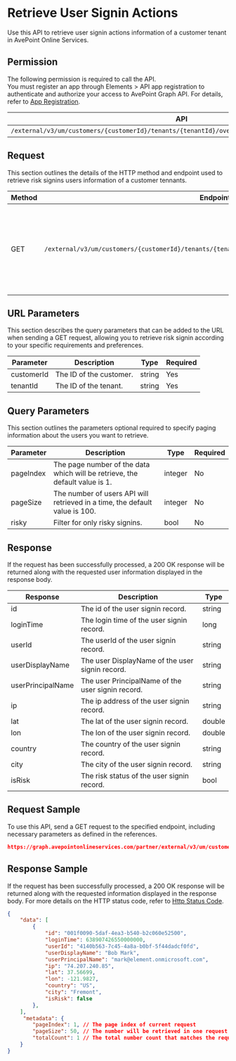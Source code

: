 # Retrieve User Signin Actions

Use this API to retrieve user signin actions information of a customer tenant in AvePoint Online Services. 

## Permission

The following permission is required to call the API.  
You must register an app through Elements > API app registration to authenticate and authorize your access to AvePoint Graph API. For details, refer to [App Registration](https://cdn.avepoint.com/assets/apelements-webhelp/avepoint-elements-for-partners/index.htm#!Documents/appregistration.htm).

| API | Permission  |
|-----------|--------|
| `/external/v3/um/customers/{customerId}/tenants/{tenantId}/overview/security/compliances/signins`|elements.um.user.read.all|  

## Request

This section outlines the details of the HTTP method and endpoint used to retrieve risk signins users information of a customer tennants.

| Method | Endpoint | Description |
|-----------|--------|------------|
| GET | `/external/v3/um/customers/{customerId}/tenants/{tenantId}/overview/security/compliances/signins` | 	Retrieve signin actions information of a customer tennant in AvePoint Online Services.

## URL Parameters

This section describes the query parameters that can be added to the URL when sending a GET request, allowing you to retrieve risk signin according to your specific requirements and preferences.

| Parameter | Description | Type | Required |
| --- | --- | --- |---|
| customerId | The ID of the customer. | string | Yes |
| tenantId | The ID of the tenant. | string | Yes |

## Query Parameters

This section outlines the parameters optional required to specify paging information about the users you want to retrieve.

| Parameter | Description | Type | Required |
| --- | --- | --- | --- |
| pageIndex | The page number of the data which will be retrieve, the default value is 1. | integer | No |
| pageSize | The number of users API will retrieved in a time, the default value is 100. | integer | No |
| risky | Filter for only risky signins. | bool | No |

## Response

If the request has been successfully processed, a 200 OK response will be returned along with the requested user information displayed in the response body.
 
| Response | Description | Type |
| --- | --- | --- |
| id |  The id of the user signin record. | string |
| loginTime |  The login time of the user signin record. | long |
| userId |  The userId of the user signin record. | string |
| userDisplayName |  The user DisplayName of the user signin record. | string |
| userPrincipalName |  The user PrincipalName of the user signin record. | string |
| ip |  The ip address of the user signin record. | string |
| lat |  The lat of the user signin record. | double |
| lon |  The lon of the user signin record. | double |
| country |  The country of the user signin record. | string |
| city |  The city of the user signin record. | string |
| isRisk |  The risk status of the user signin record. | bool |

## Request Sample

To use this API, send a GET request to the specified endpoint, including necessary parameters as defined in the references. 

```json
https://graph.avepointonlineservices.com/partner/external/v3/um/customers/966f35cc-61f4-4070-819c-25cdbcf82a07/tenants/0c7715b3-bc2f-4c4c-a8a0-f3634dcfacec/overview/security/compliances/signins
```

## Response Sample

If the request has been successfully processed, a 200 OK response will be returned along with the requested information displayed in the response body.
For more details on the HTTP status code, refer to [Http Status Code](https://learn.avepoint.com/docs/Use-AvePoint-Graph-API.html#http-status-code).

```json
{
    "data": [
        {
            "id": "001f0090-5daf-4ea3-b540-b2c060e52500",
            "loginTime": 638907426550000000,
            "userId": "4140b563-7c45-4a8a-b0bf-5f44dadcf0fd",
            "userDisplayName": "Bob Mark",
            "userPrincipalName": "mark@element.onmicrosoft.com",
            "ip": "74.207.240.85",
            "lat": 37.56699,
            "lon": -121.9827,
            "country": "US",
            "city": "Fremont",
            "isRisk": false
        },
    ],
     "metadata": {
        "pageIndex": 1, // The page index of current request
        "pageSize": 50, // The number will be retrieved in one request
        "totalCount": 1 // The total number count that matches the request
    }
}
```